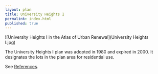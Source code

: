 ```yaml
---
layout: plan
title: University Heights I
permalink: index.html
published: true
---
```


![University Heights I in the Atlas of Urban Renewal](University Heights I.jpg)

The University Heights I plan was adopted in 1980 and expired in 2000. It designates the lots in the plan area for residential use.

See [References](http://www.urbanreviewer.org/#page=references.html).